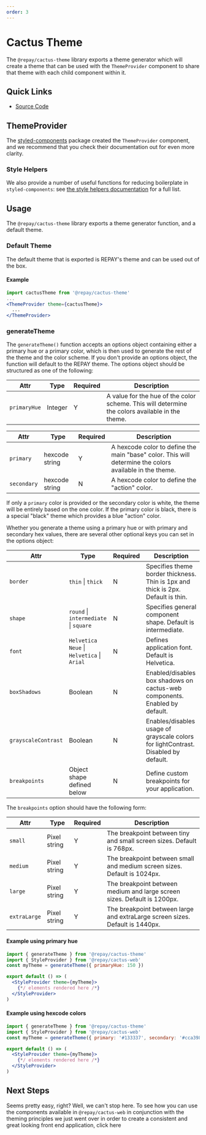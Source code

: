 ```yaml
---
order: 3
---
```


# Cactus Theme

The `@repay/cactus-theme` library exports a theme generator which will create a theme that can be used with the `ThemeProvider` component to share that theme with each child component within it.

## Quick Links

- [Source Code](../../modules/cactus-theme/)

## ThemeProvider

The [styled-components](https://www.npmjs.com/package/styled-components) package created the `ThemeProvider` component, and we recommend that you check their documentation out for even more clarity.

### Style Helpers

We also provide a number of useful functions for reducing boilerplate in `styled-components`: see <a href="./style-helpers/#">the style helpers documentation</a> for a full list.

## Usage

The `@repay/cactus-theme` library exports a theme generator function, and a default theme.

### Default Theme

The default theme that is exported is REPAY's theme and can be used out of the box.

#### Example

```jsx
import cactusTheme from '@repay/cactus-theme'
...
<ThemeProvider theme={cactusTheme}>
  ...
</ThemeProvider>
```

### generateTheme

The `generateTheme()` function accepts an options object containing either a primary hue or a primary color, which is then used to generate the rest of the theme and the color scheme. If you don't provide an options object, the function will default to the REPAY theme. The options object should be structured as one of the following:

| Attr         | Type    | Required | Description                                                                                     |
| ------------ | ------- | -------- | ----------------------------------------------------------------------------------------------- |
| `primaryHue` | Integer | Y        | A value for the hue of the color scheme. This will determine the colors available in the theme. |

| Attr        | Type           | Required | Description                                                                                             |
| ----------- | -------------- | -------- | ------------------------------------------------------------------------------------------------------- |
| `primary`   | hexcode string | Y        | A hexcode color to define the main "base" color. This will determine the colors available in the theme. |
| `secondary` | hexcode string | N        | A hexcode color to define the "action" color.                                                           |

If only a `primary` color is provided or the secondary color is white, the theme will be entirely based on the one color. If the primary color is black, there is a special "black" theme which provides a blue "action" color.

Whether you generate a theme using a primary hue or with primary and secondary hex values, there are several other optional keys you can set in the options object:

| Attr                | Type                                       | Required | Description                                                                        |
| ------------------- | ------------------------------------------ | -------- | ---------------------------------------------------------------------------------- |
| `border`            | `thin` \| `thick`                          | N        | Specifies theme border thickness. Thin is 1px and thick is 2px. Default is thin.   |
| `shape`             | `round` \| `intermediate` \| `square`      | N        | Specifies general component shape. Default is intermediate.                        |
| `font`              | `Helvetica Neue` \| `Helvetica` \| `Arial` | N        | Defines application font. Default is Helvetica.                                    |
| `boxShadows`        | Boolean                                    | N        | Enabled/disables box shadows on cactus-web components. Enabled by default.         |
| `grayscaleContrast` | Boolean                                    | N        | Enables/disables usage of grayscale colors for lightContrast. Disabled by default. |
| `breakpoints`       | Object shape defined below                 | N        | Define custom breakpoints for your application.                                    |

The `breakpoints` option should have the following form:

| Attr        | Type         | Required | Description                                                                  |
| ----------- | ------------ | -------- | ---------------------------------------------------------------------------- |
| `small`     | Pixel string | Y        | The breakpoint between tiny and small screen sizes. Default is 768px.        |
| `medium`    | Pixel string | Y        | The breakpoint between small and medium screen sizes. Default is 1024px.     |
| `large`     | Pixel string | Y        | The breakpoint between medium and large screen sizes. Default is 1200px.     |
| `extraLarge`| Pixel string | Y        | The breakpoint between large and extraLarge screen sizes. Default is 1440px. |

#### Example using primary hue

```jsx
import { generateTheme } from '@repay/cactus-theme'
import { StyleProvider } from '@repay/cactus-web'
const myTheme = generateTheme({ primaryHue: 150 })

export default () => (
  <StyleProvider theme={myTheme}>
    {*/ elements rendered here /*}
  </StyleProvider>
)
```

#### Example using hexcode colors

```jsx
import { generateTheme } from '@repay/cactus-theme'
import { StyleProvider } from '@repay/cactus-web'
const myTheme = generateTheme({ primary: '#133337', secondary: '#cca398' })

export default () => (
  <StyleProvider theme={myTheme}>
    {*/ elements rendered here /*}
  </StyleProvider>
)
```

## Next Steps

Seems pretty easy, right? Well, we can't stop here. To see how you can use the components available in `@repay/cactus-web` in conjunction with the theming principles we just went over in order to create a consistent and great looking front end application, click <a to='/components'>here</a>
